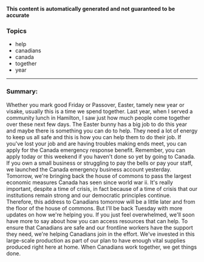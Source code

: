 **This content is automatically generated and not guaranteed to be accurate**

### Topics

- help
- canadians
- canada
- together
- year

---

### Summary:



Whether you mark good Friday or Passover, Easter, tamely new year or visake, usually this is a time we spend together.
Last year, when I served a community lunch in Hamilton, I saw just how much people come together over these next few days.
The Easter bunny has a big job to do this year and maybe there is something you can do to help.
They need a lot of energy to keep us all safe and this is how you can help them to do their job.
If you've lost your job and are having troubles making ends meet, you can apply for the Canada emergency response benefit.
Remember, you can apply today or this weekend if you haven't done so yet by going to Canada.
If you own a small business or struggling to pay the bells or pay your staff, we launched the Canada emergency business account yesterday.
Tomorrow, we're bringing back the house of commons to pass the largest economic measures Canada has seen since world war ii. It's really important, despite a time of crisis, in fact because of a time of crisis that our institutions remain strong and our democratic principles continue.
Therefore, this address to Canadians tomorrow will be a little later and from the floor of the house of commons.
But I'll be back Tuesday with more updates on how we're helping you.
If you just feel overwhelmed, we'll soon have more to say about how you can access resources that can help.
To ensure that Canadians are safe and our frontline workers have the support they need, we're helping Canadians join in the effort.
We've invested in this large-scale production as part of our plan to have enough vital supplies produced right here at home.
When Canadians work together, we get things done.